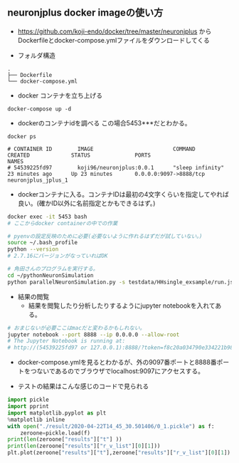 ## neuronjplus docker imageの使い方

- https://github.com/koji-endo/docker/tree/master/neuronjplus からDockerfileとdocker-compose.ymlファイルをダウンロードしてくる

- フォルダ構造
```
.
├── Dockerfile
└── docker-compose.yml
```

- docker コンテナを立ち上げる

```
docker-compose up -d
```

- dockerのコンテナidを調べる この場合5453***だとわかる。

```
docker ps 

# CONTAINER ID        IMAGE                         COMMAND                  CREATED             STATUS              PORTS                               NAMES
# 54539225fd97        koji96/neuronjplus:0.0.1      "sleep infinity"         23 minutes ago      Up 23 minutes       0.0.0.0:9097->8888/tcp              neuronjplus_jplus_1
```

- dockerコンテナに入る。コンテナIDは最初の4文字くらいを指定してやれば良い。(確かID以外に名前指定とかもできるはず。)

```zsh
docker exec -it 5453 bash 
# ここからdocker containerの中での作業 

# pyenvの設定反映のために必要(必要ないように作れるはずだが試していない。)
source ~/.bash_profile
python --version
# 2.7.16にバージョンがなっていればOK

# 角田さんのプログラムを実行する。
cd ~/pythonNeuronSimulation
python parallelNeuronSimulation.py -s testdata/HHsingle_exsample/run.json
```
- 結果の閲覧
  - 結果を閲覧したり分析したりするようにjupyter notebookを入れてある。

```zsh
# おまじないが必要ここはmacだと変わるかもしれない。
jupyter notebook --port 8888 --ip 0.0.0.0 --allow-root
# The Jupyter Notebook is running at:
# http://(54539225fd97 or 127.0.0.1):8888/?token=f8c20a034790e334221b98cd375121e6c6d5e3d0dad7522d
```

  - docker-compose.ymlを見るとわかるが、外の9097番ポートと8888番ポートをつないであるのでブラウザでlocalhost:9097にアクセスする。

  - テストの結果はこんな感じのコードで見られる

```python
import pickle
import pprint
import matplotlib.pyplot as plt
%matplotlib inline
with open("./result/2020-04-22T14_45_30.501406/0_1.pickle") as f:
    zeroone=pickle.load(f)
print(len(zeroone["results"]["t"] ))
print(len(zeroone["results"]["r_v_list"][0][1]))
plt.plot(zeroone["results"]["t"],zeroone["results"]["r_v_list"][0][1])
```
